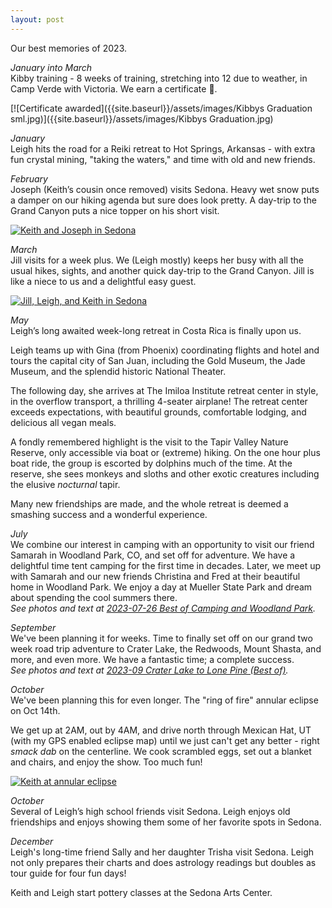```yaml
---
layout: post
---
```

<!-- Emojis: https://gist.github.com/rxaviers/7360908  -->
Our best memories of 2023.

*January into March*  
Kibby training - 8 weeks of training, stretching into 12 due to weather, in Camp Verde with Victoria. We earn a certificate 🙂.

[![Certificate awarded]({{site.baseurl}}/assets/images/Kibbys Graduation sml.jpg)]({{site.baseurl}}/assets/images/Kibbys Graduation.jpg)

*January*  
Leigh hits the road for a Reiki retreat to Hot Springs, Arkansas - with extra fun crystal mining, "taking the waters," and time with old and new friends.

*February*  
Joseph (Keith’s cousin once removed) visits Sedona. Heavy wet snow puts a damper on our hiking agenda but sure does look pretty. A day-trip to the Grand Canyon puts a nice topper on his short visit.

[![Keith and Joseph in Sedona](https://lh3.googleusercontent.com/pw/ABLVV84kSlBVMbClSjmTHRFayXaS61lgm91taVYCU4AZ7pXyqj-Eb3fJHJqhJ8wpuJSLm_hF_Bx44sNdJXgcD6HIefVE3geOIvZwzApLPP7qPdY79kVV1uoac5r_b3XGfnb_p7RTWxsCfaCMCPWuiDLMv7mqog=w800-no-tmp.jpg)](https://lh3.googleusercontent.com/pw/ABLVV84kSlBVMbClSjmTHRFayXaS61lgm91taVYCU4AZ7pXyqj-Eb3fJHJqhJ8wpuJSLm_hF_Bx44sNdJXgcD6HIefVE3geOIvZwzApLPP7qPdY79kVV1uoac5r_b3XGfnb_p7RTWxsCfaCMCPWuiDLMv7mqog=w0-no-tmp.jpg)

*March*  
Jill visits for a week plus. We (Leigh mostly) keeps her busy with all the usual hikes, sights, and another quick day-trip to the Grand Canyon. Jill is like a niece to us and a delightful easy guest.

[![Jill, Leigh, and Keith in Sedona](https://lh3.googleusercontent.com/pw/ABLVV85pLra2YGGw1b6Gaysv9aUIQU9qDxtKbU1xdn8awMb7VaVyNBoNA3qFrwTN0OcmgiJVUqB5ZhlV0yzAQdWwGp0FfdwVQS0R4dMA4EHRsZIFeW-Be0Iqnc9E9XIVS1489w-1xgKZhg-GqfEw2n7uAFOjlA=w800-no-tmp.jpg)](https://lh3.googleusercontent.com/pw/ABLVV85pLra2YGGw1b6Gaysv9aUIQU9qDxtKbU1xdn8awMb7VaVyNBoNA3qFrwTN0OcmgiJVUqB5ZhlV0yzAQdWwGp0FfdwVQS0R4dMA4EHRsZIFeW-Be0Iqnc9E9XIVS1489w-1xgKZhg-GqfEw2n7uAFOjlA=w0-no-tmp.jpg)

*May*  
Leigh’s long awaited week-long retreat in Costa Rica is finally upon us.

Leigh teams up with Gina (from Phoenix) coordinating flights and hotel and tours the capital city of San Juan, including the Gold Museum, the Jade Museum, and the splendid historic National Theater.

The following day, she arrives at The Imiloa Institute retreat center in style, in the overflow transport, a thrilling 4-seater airplane! The retreat center exceeds expectations, with beautiful grounds, comfortable lodging, and delicious all vegan meals.

A fondly remembered highlight is the visit to the Tapir Valley Nature Reserve, only accessible via boat or (extreme) hiking. On the one hour plus boat ride, the group is escorted by dolphins much of the time. At the reserve, she sees monkeys and sloths and other exotic creatures including the elusive *nocturnal* tapir.

Many new friendships are made, and the whole retreat is deemed a smashing success and a wonderful experience. 

*July*  
We combine our interest in camping with an opportunity to visit our friend Samarah in Woodland Park, CO, and set off for adventure. We have a delightful time tent camping for the first time in decades. Later, we meet up with Samarah and our new friends Christina and Fred at their beautiful home in Woodland Park. We enjoy a day at Mueller State Park and dream about spending the cool summers there.  
*See photos and text at [2023-07-26 Best of Camping and Woodland Park](https://photos.app.goo.gl/QJftznrNWEmJ12fc9).* 

*September*  
We've been planning it for weeks. Time to finally set off on our grand two week road trip adventure to Crater Lake, the Redwoods, Mount Shasta, and more, and even more. We have a fantastic time; a complete success.  
*See photos and text at [2023-09 Crater Lake to Lone Pine (Best of)](https://photos.app.goo.gl/pwHS2S5auKtUrsYy7).* 

*October*  
We've been planning this for even longer. The "ring of fire" annular eclipse on Oct 14th.

We get up at 2AM, out by 4AM, and drive north through Mexican Hat, UT (with my GPS enabled eclipse map) until we just can't get any better - right *smack dab* on the centerline. We cook scrambled eggs, set out a blanket and chairs, and enjoy the show. Too much fun!

[![Keith at annular eclipse](https://lh3.googleusercontent.com/pw/ABLVV85XQyua2DSoOgxQGxaeuhOOORA1utKd_zlmg9d3yf709cWjwjbjq4F61eGoiO5Vm13EFoP34a5-ptSMvJo_aUpxa6-bVRI3ymVZYWKxQJtfSdt0Y7o7kpUSGNhK6pM79_TGgjOnVzXY1Zffe8dB0brdNA=w800-no-tmp.jpg)](https://lh3.googleusercontent.com/pw/ABLVV85XQyua2DSoOgxQGxaeuhOOORA1utKd_zlmg9d3yf709cWjwjbjq4F61eGoiO5Vm13EFoP34a5-ptSMvJo_aUpxa6-bVRI3ymVZYWKxQJtfSdt0Y7o7kpUSGNhK6pM79_TGgjOnVzXY1Zffe8dB0brdNA=w0-no-tmp.jpg)

*October*  
Several of Leigh’s high school friends visit Sedona. Leigh enjoys old friendships and enjoys showing them some of her favorite spots in Sedona.

*December*  
Leigh's long-time friend Sally and her daughter Trisha visit Sedona. Leigh not only prepares their charts and does astrology readings but doubles as tour guide for four fun days!

Keith and Leigh start pottery classes at the Sedona Arts Center.

